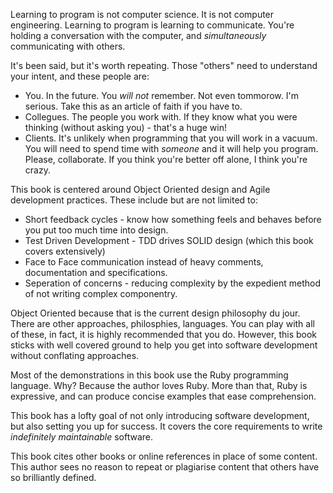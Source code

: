 Learning to program is not computer science. It is not computer engineering.
Learning to program is learning to communicate. You're holding a conversation
with the computer, and *simultaneously* communicating with others.

It's been said, but it's worth repeating. Those "others" need to understand your
intent, and these people are:

* You. In the future. You *will not* remember. Not even tommorow. I'm serious. Take this as an article of faith if you have to.
* Collegues. The people you work with. If they know what you were thinking (without asking you) - that's a huge win!
* Clients. It's unlikely when programming that you will work in a vacuum. You will need to spend time with *someone* and it will
  help you program. Please, collaborate. If you think you're better off alone, I think you're crazy.

This book is centered around Object Oriented design and Agile development practices. These include but are not limited to:
* Short feedback cycles - know how something feels and behaves before you put too much time into design.
* Test Driven Development - TDD drives SOLID design (which this book covers extensively)
* Face to Face communication instead of heavy comments, documentation and specifications.
* Seperation of concerns - reducing complexity by the expedient method of not writing complex componentry.

Object Oriented because that is the current design philosophy du jour.
There are other approaches, philosphies, languages. You can play with all of these,
in fact, it is highly recommended that you do. However, this book sticks with well
covered ground to help you get into software development without conflating approaches.

Most of the demonstrations in this book use the Ruby programming
language. Why? Because the author loves Ruby. More than that, Ruby is expressive, and can
produce concise examples that ease comprehension.

This book has a lofty goal of not only introducing software development, but also setting you
up for success. It covers the core requirements to write *indefinitely maintainable* software.

This book cites other books or online references in place of some content. This author sees no 
reason to repeat or plagiarise content that others have so brilliantly defined.
